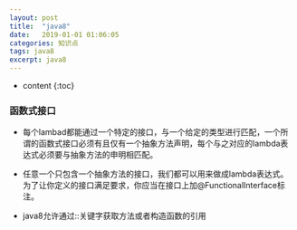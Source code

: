 ```yaml
---
layout: post
title:  "java8"
date:   2019-01-01 01:06:05
categories: 知识点
tags: java8
excerpt: java8
---
```



* content
{:toc}


### 函数式接口

- 每个lambad都能通过一个特定的接口，与一个给定的类型进行匹配，一个所谓的函数式接口必须有且仅有一个抽象方法声明，每个与之对应的lambda表达式必须要与抽象方法的申明相匹配。

- 任意一个只包含一个抽象方法的接口，我们都可以用来做成lambda表达式。为了让你定义的接口满足要求，你应当在接口上加@FunctionalInterface标注。

- java8允许通过::关键字获取方法或者构造函数的引用